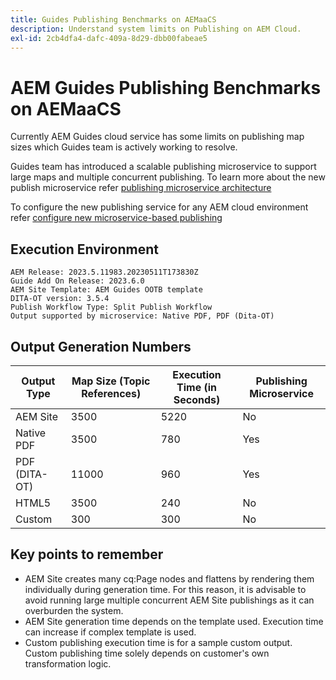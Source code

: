 ```yaml
---
title: Guides Publishing Benchmarks on AEMaaCS
description: Understand system limits on Publishing on AEM Cloud.
exl-id: 2cb4dfa4-dafc-409a-8d29-dbb00fabeae5
---
```

# AEM Guides Publishing Benchmarks on AEMaaCS

Currently AEM Guides cloud service has some limits on publishing map sizes which Guides team is actively working to resolve.

Guides team has introduced a scalable publishing microservice to support large maps and multiple concurrent publishing. To learn more about the new publish microservice refer [publishing microservice architecture](publish-microservice-architecture-and-performance.md)

To configure the new publishing service for any AEM cloud environment refer [configure new microservice-based publishing](configure-microservices.md)


## Execution Environment

    AEM Release: 2023.5.11983.20230511T173830Z
    Guide Add On Release: 2023.6.0
    AEM Site Template: AEM Guides OOTB template
    DITA-OT version: 3.5.4
    Publish Workflow Type: Split Publish Workflow
    Output supported by microservice: Native PDF, PDF (Dita-OT)

## Output Generation Numbers

| Output Type   | Map Size (Topic References)  | Execution Time (in Seconds)|Publishing Microservice|
|---------------|------------------------------|----------------------------|-----------------------|
| AEM Site      | 3500                         |    5220                    | No                    |
| Native PDF    | 3500                         |    780                     | Yes                   |
| PDF (DITA-OT) | 11000                        |    960                     | Yes                   |
| HTML5         | 3500                         |    240                     | No                    |
| Custom        | 300                          |    300                     | No                    |

## Key points to remember

- AEM Site creates many cq:Page nodes and flattens by rendering them individually during generation time. For this reason, it is advisable to avoid running large multiple concurrent AEM Site publishings as it can overburden the system.
- AEM Site generation time depends on the template used. Execution time can increase if complex template is used.
- Custom publishing execution time is for a sample custom output. Custom publishing time solely depends  on customer's own transformation logic.
